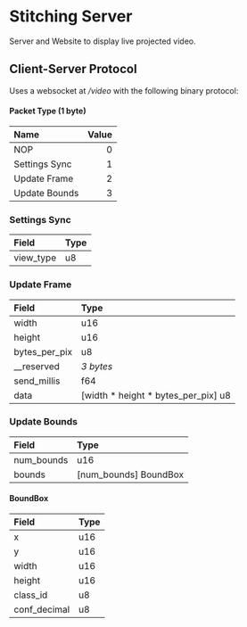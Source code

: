 # Stitching Server
Server and Website to display live projected video.

## Client-Server Protocol
Uses a websocket at */video* with the following binary protocol:

#### Packet Type (1 byte)
| Name          | Value  |
|:------------- | ------:|
| NOP           |      0 |
| Settings Sync |      1 |
| Update Frame  |      2 |
| Update Bounds |      3 |

### Settings Sync
| Field         | Type |
|:------------- |:---- |
| view_type     | u8   |

### Update Frame
| Field         | Type                                  |
|:------------- |:------------------------------------- |
| width         | u16                                   |
| height        | u16                                   |
| bytes_per_pix | u8                                    |
| __reserved    | *3 bytes*                             |
| send_millis   | f64                                   |
| data          | \[width * height * bytes_per_pix\] u8 |

### Update Bounds
| Field         | Type                  |
|:------------- |:--------------------- |
| num_bounds    | u16                   |
| bounds        | \[num_bounds\] BoundBox |

#### BoundBox
| Field        | Type |
|:------------ |:---- |
| x            | u16  |
| y            | u16  |
| width        | u16  |
| height       | u16  |
| class_id     | u8   |
| conf_decimal | u8   |
